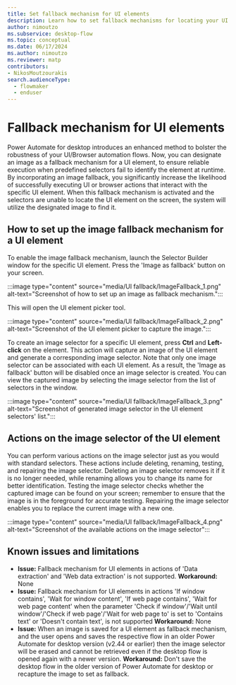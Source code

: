 ```yaml
---
title: Set fallback mechanism for UI elements
description: Learn how to set fallback mechanisms for locating your UI elements
author: nimoutzo
ms.subservice: desktop-flow
ms.topic: conceptual
ms.date: 06/17/2024
ms.author: nimoutzo
ms.reviewer: matp
contributors:
- NikosMoutzourakis
search.audienceType: 
  - flowmaker
  - enduser
---
```

# Fallback mechanism for UI elements
Power Automate for desktop introduces an enhanced method to bolster the robustness of your UI/Browser automation flows. Now, you can designate an image as a fallback mechanism for a UI element, to ensure reliable execution when predefined selectors fail to identify the element at runtime. By incorporating an image fallback, you significantly increase the likelihood of successfully executing UI or browser actions that interact with the specific UI element. When this fallback mechanism is activated and the selectors are unable to locate the UI element on the screen, the system will utilize the designated image to find it.

## How to set up the image fallback mechanism for a UI element
To enable the image fallback mechanism, launch the Selector Builder window for the specific UI element. Press the 'Image as fallback' button on your screen.

:::image type="content" source="media/UI fallback/ImageFallback_1.png" alt-text="Screenshot of how to set up an image as fallback mechanism.":::



This will open the UI element picker tool. 

:::image type="content" source="media/UI fallback/ImageFallback_2.png" alt-text="Screenshot of the UI element picker to capture the image.":::




To create an image selector for a specific UI element, press **Ctrl** and **Left-click** on the element. This action will capture an image of the UI element and generate a corresponding image selector. Note that only one image selector can be associated with each UI element. As a result, the 'Image as fallback' button will be disabled once an image selector is created. You can view the captured image by selecting the image selector from the list of selectors in the window.

:::image type="content" source="media/UI fallback/ImageFallback_3.png" alt-text="Screenshot of generated image selector in the UI element selectors' list.":::


## Actions on the image selector of the UI element
You can perform various actions on the image selector just as you would with standard selectors. These actions include deleting, renaming, testing, and repairing the image selector. Deleting an image selector removes it if it is no longer needed, while renaming allows you to change its name for better identification. Testing the image selector checks whether the captured image can be found on your screen; remember to ensure that the image is in the foreground for accurate testing. Repairing the image selector enables you to replace the current image with a new one.

:::image type="content" source="media/UI fallback/ImageFallback_4.png" alt-text="Screenshot of the available actions on the image selector":::


## Known issues and limitations

- **Issue:** Fallback mechanism for UI elements in actions of 'Data extraction' and 'Web data extraction' is not supported.
  **Workaround:** None
- **Issue:** Fallback mechanism for UI elements in actions 'If window contains', 'Wait for window content', 'If web page contains', 'Wait for web page content' when the parameter 'Check if window'/'Wait until window'/'Check if web page'/'Wait for web page to' is set to 'Contains text' or 'Doesn't contain text', is not supported
  **Workaround:** None
- **Issue:** When an image is saved for a UI element as fallback mechanism, and the user opens and saves the respective flow in an older Power Automate for desktop version (v2.44 or earlier) then the image selector will be erased and cannot be retrieved even if the desktop flow is opened again with a newer version.
  **Workaround:** Don't save the desktop flow in the older version of Power Automate for desktop or recapture the image to set as fallback.
